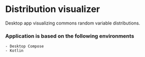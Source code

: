 # Distribution visualizer

Desktop app visualizing commons random variable distributions.

### Application is based on the following environments

```
- Desktop Compose
- Kotlin
```
